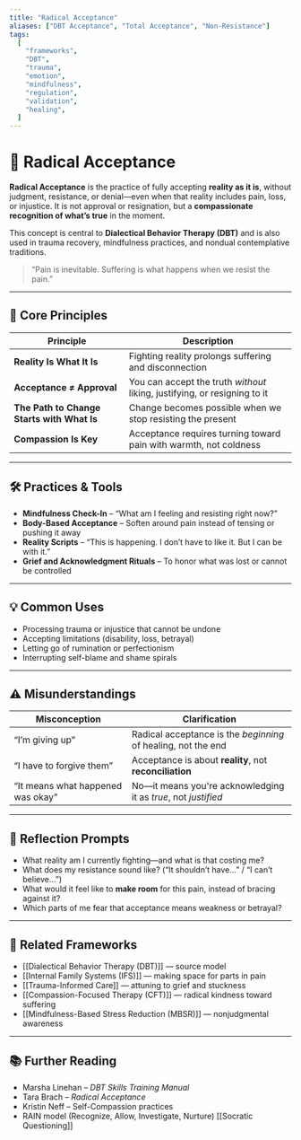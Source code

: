 ```yaml
---
title: "Radical Acceptance"
aliases: ["DBT Acceptance", "Total Acceptance", "Non-Resistance"]
tags:
  [
    "frameworks",
    "DBT",
    "trauma",
    "emotion",
    "mindfulness",
    "regulation",
    "validation",
    "healing",
  ]
---
```


<!-- @format -->

# 🫱 Radical Acceptance

**Radical Acceptance** is the practice of fully accepting **reality as it is**, without judgment, resistance, or denial—even when that reality includes pain, loss, or injustice. It is not approval or resignation, but a **compassionate recognition of what’s true** in the moment.

This concept is central to **Dialectical Behavior Therapy (DBT)** and is also used in trauma recovery, mindfulness practices, and nondual contemplative traditions.

> “Pain is inevitable. Suffering is what happens when we resist the pain.”

---

## 🧠 Core Principles

| Principle                                  | Description                                                               |
| ------------------------------------------ | ------------------------------------------------------------------------- |
| **Reality Is What It Is**                  | Fighting reality prolongs suffering and disconnection                     |
| **Acceptance ≠ Approval**                  | You can accept the truth _without_ liking, justifying, or resigning to it |
| **The Path to Change Starts with What Is** | Change becomes possible when we stop resisting the present                |
| **Compassion Is Key**                      | Acceptance requires turning toward pain with warmth, not coldness         |

---

## 🛠 Practices & Tools

- **Mindfulness Check-In** – “What am I feeling and resisting right now?”
- **Body-Based Acceptance** – Soften around pain instead of tensing or pushing it away
- **Reality Scripts** – “This is happening. I don’t have to like it. But I can be with it.”
- **Grief and Acknowledgment Rituals** – To honor what was lost or cannot be controlled

---

## 💡 Common Uses

- Processing trauma or injustice that cannot be undone
- Accepting limitations (disability, loss, betrayal)
- Letting go of rumination or perfectionism
- Interrupting self-blame and shame spirals

---

## ⚠️ Misunderstandings

| Misconception                     | Clarification                                                  |
| --------------------------------- | -------------------------------------------------------------- |
| “I’m giving up”                   | Radical acceptance is the _beginning_ of healing, not the end  |
| “I have to forgive them”          | Acceptance is about **reality**, not **reconciliation**        |
| “It means what happened was okay” | No—it means you're acknowledging it as _true_, not _justified_ |

---

## 💬 Reflection Prompts

- What reality am I currently fighting—and what is that costing me?
- What does my resistance sound like? (“It shouldn’t have…” / “I can’t believe…”)
- What would it feel like to **make room** for this pain, instead of bracing against it?
- Which parts of me fear that acceptance means weakness or betrayal?

---

## 🔗 Related Frameworks

- [[Dialectical Behavior Therapy (DBT)]] — source model
- [[Internal Family Systems (IFS)]] — making space for parts in pain
- [[Trauma-Informed Care]] — attuning to grief and stuckness
- [[Compassion-Focused Therapy (CFT)]] — radical kindness toward suffering
- [[Mindfulness-Based Stress Reduction (MBSR)]] — nonjudgmental awareness

---

## 📚 Further Reading

- Marsha Linehan – _DBT Skills Training Manual_
- Tara Brach – _Radical Acceptance_
- Kristin Neff – Self-Compassion practices
- RAIN model (Recognize, Allow, Investigate, Nurture)
  [[Socratic Questioning]]
